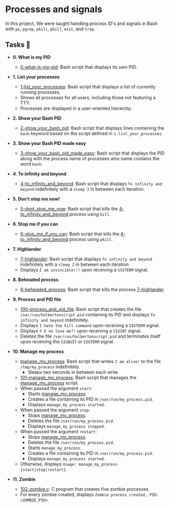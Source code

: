 # Processes and signals

In this project, We were taught handling process ID's and signals in Bash
with `ps`, `pgrep`, `pkill`, `pkill`, `exit`, and `trap`.

## Tasks :page_with_curl:

* **0. What is my PID**
  * [0-what-is-my-pid](./0-what-is-my-pid): Bash script that displays its own PID.

* **1. List your processes**
  * [1-list_your_processes](./1-list_your_processes): Bash script that displays a
  list of currently running processes.
  * Shows all processes for all users, including those not featuring a TTY.
  * Processes are displayed in a user-oriented hierarchy.

* **2. Show your Bash PID**
  * [2-show_your_bash_pid](./2-show_your_bash_pid): Bash script that displays lines
  containing the `bash` keyword based on the script defined in `1-list_your_processes`.

* **3. Show your Bash PID made easy**
  * [3-show_your_bash_pid_made_easy](./3-show_your_bash_pid_made_easy): Bash script
  that displays the PID along with the process name of processes who name contains the
  word `bash`.

* **4. To infinity and beyond**
  * [4-to_infinity_and_beyond](./4-to_infinity_and_beyond): Bash script that displays
  `To infinity and beyond` indefinitely with a `sleep 2` in between each iteration.

* **5. Don't stop me now!**
  * [5-dont_stop_me_now](./5-dont_stop_me_now): Bash script that kills the
  [4-to_infinity_and_beyond](./4-to_infinity_and_beyond) process using `kill`.

* **6. Stop me if you can**
  * [6-stop_me_if_you_can](./6-stop_me_if_you_can): Bash script that kills the
  [4-to_infinity_and_beyond](./4-to_infinity_and_beyond) process using `pkill`.

* **7. Highlander**
  * [7-highlander](./7-highlander): Bash script that displays `To infinity and beyond`
  indefinitely with a `sleep 2` in between each iteration.
  * Displays `I am invincible!!!` upon receiving a `SIGTERM` signal.

* **8. Beheaded process**
  * [8-beheaded_process](./8-beheaded_process): Bash script that kills the process
  [7-highlander](./7-highlander).

* **9. Process and PID file**
  * [100-process_and_pid_file](./100-process_and_pid_file): Bash script that creates the file
  `/var/run/holbertonscript.pid` containing its PID and displays `To infinity and
  beyond` indefinitely.
  * Displays `I hate the kill command` upon receiving a `SIGTERM` signal.
  * Displays `Y U no love me?!` upon receiving a `SIGINT` signal.
  * Deletes the file `/var/run/holbertonscript.pid` and terminates itself
  upon receiving the `SIGQUIT` or `SIGTERM` signal.

* **10. Manage my process**
  * [manage_my_process](./manage_my_process): Bash script that writes `I am alive!` to the file
  `/tmp/my_process` indefinitely.
    * Sleeps two seconds in between each write.
  * [101-manage_my_process](./101-manage_my_process): Bash script that manages the
  [manage_my_process](./manage_my_process) script.
  * When passed the argument `start`:
    * Starts [manage_my_process](./manage_my_process).
    * Creates a file containing its PID in `/var/run/my_process.pid`.
    * Displays `manage_my_process started`.
  * When passed the argument `stop`:
    * Stops [manage_my_process](./manage_my_process).
    * Deletes the file `/var/run/my_process.pid`.
    * Displays `manage_my_process stopped`.
  * When passed the argument `restart`:
    * Stops [manage_my_process](./manage_my_process).
    * Deletes the file `/var/run/my_process.pid`.
    * Starts `manage_my_process`.
    * Creates a file containing its PID in `/var/run/my_process.pid`.
    * Displays `manage_my_process started`.
  * Otherwise, displays `Usage: manage_my_process {start|stop|restart}`.

* **11. Zombie**
  * [102-zombie.c](./102-zombie.c): C program that creates five zombie processes.
  * For every zombie created, displays `Zombie process created, PID:
  <ZOMBIE_PID>`.